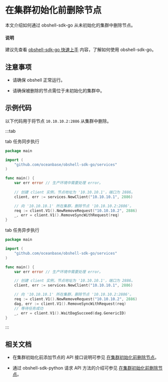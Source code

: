 # 在集群初始化前删除节点

本文介绍如何通过 obshell-sdk-go 从未初始化的集群中删除节点。

<main id="notice" type='explain'>
  <h4>说明</h4>
  <p>建议先查看 <a href='../100.quickstart-of-go.md'>obshell-sdk-go 快速上手</a> 内容，了解如何使用 obshell-sdk-go。</p>
</main>

## 注意事项

* 请确保 obshell 正常运行。

* 请确保被删除的节点需位于未初始化的集群中。

## 示例代码

以下代码用于将节点 `10.10.10.2:2886` 从集群中删除。

:::tab

tab 任务同步执行

```go
package main

import (
    "github.com/oceanbase/obshell-sdk-go/services"
)

func main() {
    var err error // 生产环境中需要处理 error。
    
    // 创建 client 实例，节点地址为 '10.10.10.1'，端口为 2886。
    client, err := services.NewClient("10.10.10.1", 2886)

    // 向 '10.10.10.1' 所在集群，删除节点 '10.10.10.2:2886'。
    req := client.V1().NewRemoveRequest("10.10.10.2", 2886)
    _, err = client.V1().RemoveSyncWithRequest(req)
}
```

tab 任务异步执行

```go
package main

import (
    "github.com/oceanbase/obshell-sdk-go/services"
)

func main() {
    var err error // 生产环境中需要处理 error。

    // 创建 client 实例，节点地址为 '10.10.10.1'，端口为 2886。
    client, err := services.NewClient("10.10.10.1", 2886)

    // 向 '10.10.10.1' 所在集群，删除节点 '10.10.10.2:2886'。
    req := client.V1().NewRemoveRequest("10.10.10.2", 2886)
    dag, err := client.V1().RemoveSyncWithRequest(req)
    // 等待任务成功
    _, err = client.V1().WaitDagSucceed(dag.GenericID)
}
```

:::

## 相关文档

* 在集群初始化前添加节点的 API 接口说明可参见 [在集群初始化前删除节点](../../../400.obshell-api-reference/200.cluster-management/400.delete-node.md)。

* 通过 obshell-sdk-python 请求 API 方法的介绍可参见 [在集群初始化前删除节点](../../100.python/200.cluster-management/400.delete-node-of-python.md)。
